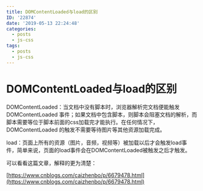 ```yaml
---
title: DOMContentLoaded与load的区别
ID: '22874'
date: '2019-05-13 22:24:48'
categories:
  - posts
  - js-css
tags:
  - posts
  - js-css
---
```


# DOMContentLoaded与load的区别

DOMContentLoaded：当文档中没有脚本时，浏览器解析完文档便能触发 DOMContentLoaded 事件；如果文档中包含脚本，则脚本会阻塞文档的解析，而脚本需要等位于脚本前面的css加载完才能执行。在任何情况下，DOMContentLoaded 的触发不需要等待图片等其他资源加载完成。

load：页面上所有的资源（图片，音频，视频等）被加载以后才会触发load事件，简单来说，页面的load事件会在DOMContentLoaded被触发之后才触发。

可以看看这篇文章，解释的更为清楚：

[https://www.cnblogs.com/caizhenbo/p/6679478.html](https://www.cnblogs.com/caizhenbo/p/6679478.html)
 
 
 
 
 
 
 
 
 
 
 
 
 
 
 
 
 
 
 
 
 
 
 
